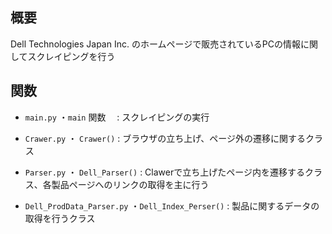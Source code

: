 
## 概要
Dell Technologies Japan Inc. のホームページで販売されているPCの情報に関してスクレイピングを行う



## 関数
- `main.py`
    ・`main` 関数　           : スクレイピングの実行

- `Crawer.py`
    ・ `Crawer()`             : ブラウザの立ち上げ、ページ外の遷移に関するクラス

- `Parser.py`
    ・ `Dell_Parser()`        : Clawerで立ち上げたページ内を遷移するクラス、各製品ページへのリンクの取得を主に行う

- `Dell_ProdData_Parser.py`
    ・`Dell_Index_Perser()`   : 製品に関するデータの取得を行うクラス

